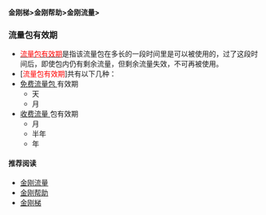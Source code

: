 #### 金刚梯>金刚帮助>金刚流量>
### 流量包有效期

- [<font color="red">流量包有效期</font>]()是指该流量包在多长的一段时间里是可以被使用的，过了这段时间后，即使包内仍有剩余流量，但剩余流量失效，不可再被使用。
-  [<font color="red">流量包有效期</font>]共有以下几种：
  - [ 免费流量包 ](kkdatatrafficfree)有效期
    - 天
    - 月
  - [ 收费流量 ]()包有效期
    - 月
    - 半年
    - 年

#### 推荐阅读

- [金刚流量](https://a2zitpro.github.io/web/listkkdatatraffic)
- [金刚帮助](https://a2zitpro.github.io/web/list_helpkkvpn)
- [金刚梯](https://a2zitpro.github.io/web/dlb)
